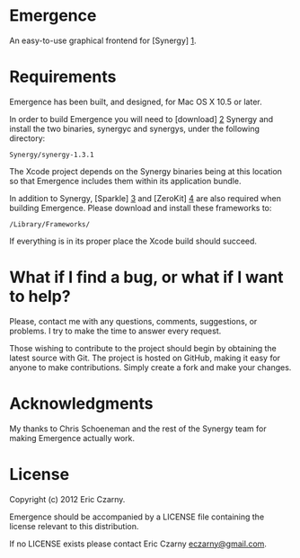 # Emergence

An easy-to-use graphical frontend for [Synergy] [1].

# Requirements

Emergence has been built, and designed, for Mac OS X 10.5 or later.

In order to build Emergence you will need to [download] [2] Synergy and install the two binaries, synergyc and synergys, under the following directory:

    Synergy/synergy-1.3.1

The Xcode project depends on the Synergy binaries being at this location so that Emergence includes them within its application bundle.

In addition to Synergy, [Sparkle] [3] and [ZeroKit] [4] are also required when building Emergence. Please download and install these frameworks to:

    /Library/Frameworks/

If everything is in its proper place the Xcode build should succeed.

# What if I find a bug, or what if I want to help?

Please, contact me with any questions, comments, suggestions, or problems. I try to make the time to answer every request.

Those wishing to contribute to the project should begin by obtaining the latest source with Git. The project is hosted on GitHub, making it easy for anyone to make contributions. Simply create a fork and make your changes.

# Acknowledgments

My thanks to Chris Schoeneman and the rest of the Synergy team for making Emergence actually work.

# License

Copyright (c) 2012 Eric Czarny.

Emergence should be accompanied by a LICENSE file containing the license relevant to this distribution.

If no LICENSE exists please contact Eric Czarny <eczarny@gmail.com>.

[1]: http://synergy2.sourceforge.net
[2]: http://sourceforge.net/projects/synergy2/files/Binaries
[3]: http://sparkle.andymatuschak.org
[4]: http://github.com/eczarny/zerokit
